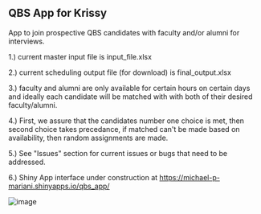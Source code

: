 ## QBS App for Krissy

App to join prospective QBS candidates with faculty and/or alumni for interviews.

1.) current master input file is input_file.xlsx

2.) current scheduling output file (for download) is final_output.xlsx

3.) faculty and alumni are only available for certain hours on certain days and ideally
each candidate will be matched with with both of their desired faculty/alumni.

4.) First, we assure that the candidates number one choice is met, then second choice takes precedance,
if matched can't be made based on availability, then random assignments are made.  

5.) See "Issues" section for current issues or bugs that need to be addressed. 

6.) Shiny App interface under construction at https://michael-p-mariani.shinyapps.io/qbs_app/

![image](https://github.com/user-attachments/assets/b46b1170-f350-493e-86a9-fd68d4018854)



